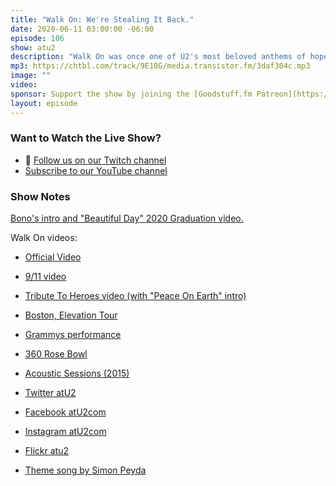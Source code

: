 ```yaml
---
title: "Walk On: We're Stealing It Back."
date: 2020-06-11 03:00:00 -06:00
episode: 106
show: atu2
description: "Walk On was once one of U2's most beloved anthems of hope, courage and activism. In recent years, the band has had to distance themselves from the song's inspiration, Aung San Suu Kyi, and haven't played it since. Inspired by Ian Ryan's recent Like A Song article, Ian, Amy, Becky and Collin talk about what the song means to them and how it can be re-purposed so it can be enjoyed again."
mp3: https://chtbl.com/track/9E18G/media.transistor.fm/3daf304c.mp3
image: ""
video:
sponsor: Support the show by joining the [Goodstuff.fm Patreon](https://www.patreon.com/goodstuff)
layout: episode
---
```




### Want to Watch the Live Show?

* 💙 [Follow us on our Twitch channel](https://goodstuff.fm/twitch/)
* [Subscribe to our YouTube channel](https://www.youtube.com/user/goodstuffdotfm?sub_confirmation=1)

### Show Notes

<a href="https://www.youtube.com/watch?v=xhNkdCYGEYA">Bono's intro and "Beautiful Day" 2020 Graduation video.</a>

Walk On videos:
* <a href="https://www.youtube.com/watch?v=gwKEdFoUB0o">Official Video</a>
* <a href="https://www.youtube.com/watch?v=wucTW_Y5hgU">9/11 video</a>
* <a href="https://www.youtube.com/watch?v=h2-qT1fjwA8">Tribute To Heroes video (with "Peace On Earth" intro)</a>
* <a href="https://www.youtube.com/watch?v=ETQKCMQVq34">Boston, Elevation Tour</a>
* <a href="https://www.youtube.com/watch?v=vC83UPF4tsg">Grammys performance</a>
* <a href="https://www.youtube.com/watch?v=h92f5v5N_xg">360 Rose Bowl</a>
* <a href="https://www.youtube.com/watch?v=RNpiGnZVF6w">Acoustic Sessions (2015)</a>


* [Twitter atU2](https://twitter.com/atu2)
* [Facebook atU2com](https://www.facebook.com/atu2com)
* [Instagram atU2com](https://www.instagram.com/atu2com/)
* [Flickr atu2](https://www.flickr.com/photos/atu2com/)
* [Theme song by Simon Peyda](https://simonpeyda.wordpress.com/2016/04/06/how-to-dismantle-a-sirens-song-the-making-of-a-podcast-theme/)